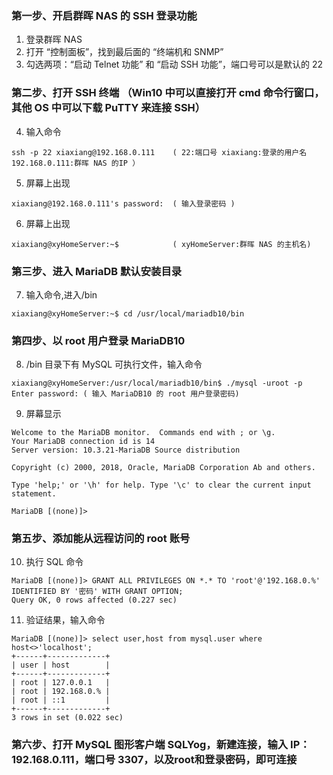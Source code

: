 
### 第一步、开启群晖 NAS 的 SSH 登录功能
1. 登录群晖 NAS
2. 打开 “控制面板”，找到最后面的 “终端机和 SNMP”
3. 勾选两项：“启动 Telnet 功能” 和 “启动 SSH 功能”，端口号可以是默认的 22

### 第二步、打开 SSH 终端 （Win10 中可以直接打开 cmd 命令行窗口，其他 OS 中可以下载 PuTTY 来连接 SSH）
4. 输入命令
```
ssh -p 22 xiaxiang@192.168.0.111    ( 22:端口号 xiaxiang:登录的用户名 192.168.0.111:群晖 NAS 的IP ）
```
5. 屏幕上出现
```
xiaxiang@192.168.0.111's password:  ( 输入登录密码 )
```
6. 屏幕上出现
```
xiaxiang@xyHomeServer:~$            ( xyHomeServer:群晖 NAS 的主机名) 
```

### 第三步、进入 MariaDB 默认安装目录
7. 输入命令,进入/bin
```
xiaxiang@xyHomeServer:~$ cd /usr/local/mariadb10/bin
```

### 第四步、以 root 用户登录 MariaDB10
8. /bin 目录下有 MySQL 可执行文件，输入命令
```
xiaxiang@xyHomeServer:/usr/local/mariadb10/bin$ ./mysql -uroot -p
Enter password: ( 输入 MariaDB10 的 root 用户登录密码)
```
9. 屏幕显示
```
Welcome to the MariaDB monitor.  Commands end with ; or \g.
Your MariaDB connection id is 14
Server version: 10.3.21-MariaDB Source distribution

Copyright (c) 2000, 2018, Oracle, MariaDB Corporation Ab and others.
 
Type 'help;' or '\h' for help. Type '\c' to clear the current input statement.
  
MariaDB [(none)]>
```
        
 ### 第五步、添加能从远程访问的 root 账号
10. 执行 SQL 命令
```
MariaDB [(none)]> GRANT ALL PRIVILEGES ON *.* TO 'root'@'192.168.0.%' IDENTIFIED BY '密码' WITH GRANT OPTION;
Query OK, 0 rows affected (0.227 sec)
```
11. 验证结果，输入命令
```
MariaDB [(none)]> select user,host from mysql.user where host<>'localhost';
+------+-------------+
| user | host        |
+------+-------------+
| root | 127.0.0.1   |
| root | 192.168.0.% |
| root | ::1         |
+------+-------------+
3 rows in set (0.022 sec)
```
          
### 第六步、打开 MySQL 图形客户端 SQLYog，新建连接，输入 IP：192.168.0.111，端口号 3307，以及root和登录密码，即可连接
  
  
  
          
          
    
